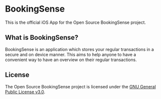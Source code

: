 # BookingSense

This is the official iOS App for the Open Source BookingSense project.

## What is BookingSense?

BookingSense is an application which stores your regular transactions in a secure and on device manner. This aims to help anyone to have a convenient way to have an overview on their regular transactions.

## License

The Open Source BookingSense project is licensed under the [GNU General Public License v3.0](https://www.gnu.org/licenses/gpl-3.0.en.html).

